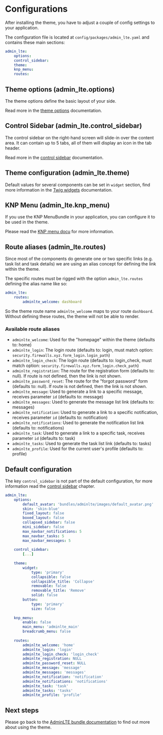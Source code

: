 # Configurations

After installing the theme, you have to adjust a couple of config settings to your application.

The configuration file is located at `config/packages/admin_lte.yaml` and contains these main sections:

```yaml
admin_lte: 
    options: 
    control_sidebar: 
    theme: 
    knp_menu: 
    routes: 
```

## Theme options (admin_lte.options)

The theme options define the basic layout of your side. 

Read more in the [theme options](bundle_options.md) documentation.

## Control Sidebar (admin_lte.control_sidebar)

The control sidebar on the right-hand screen will slide-in over the content area.
It can contain up to 5 tabs, all of them will display an icon in the tab header.     

Read more in the [control sidebar](control_sidebar.md) documentation.

## Theme configuration (admin_lte.theme)

Default values for several components can be set in `widget` section, find more information in the [Twig widgets](twig_widgets.md) documentation.

## KNP Menu (admin_lte.knp_menu)

If you use the KNP MenuBundle in your application, you can configure it to be used in the theme.

Please read the [KNP menu docu](knp_menu.md) for more information.

## Route aliases (admin_lte.routes)

Since most of the components do generate one or two specific links (e.g. task list and task details) we are using an alias concept for defining the link within the theme.

The specific routes must be rigged with the option `admin_lte.routes` defining the alias name like so: 

```yaml
admin_lte:
    routes:
        adminlte_welcome: dashboard
```

So the theme route name `adminlte_welcome` maps to your route `dashboard`. Without defining these routes, the theme will not be able to render.

### Available route aliases

- `adminlte_welcome`: Used for the "homepage" within the theme (defaults to: home)
- `adminlte_login`: The login route (defaults to: login, must match option: `security.firewalls.xyz.form_login.login_path`)
- `adminlte_login_check`: The login route (defaults to: login_check, must match option: `security.firewalls.xyz.form_login.check_path`)
- `adminlte_registration`: The route for the registration form (defaults to: null). If route is not defined, then the link is not shown.
- `adminlte_password_reset`: The route for the "forgot password" form (defaults to: null). If route is not defined, then the link is not shown.
- `adminlte_message`: Used to generate a link to a specific message, receives parameter `id` (defaults to: message)
- `adminlte_messages`: Used to generate the message list link (defaults to: messages)
- `adminlte_notification`: Used to generate a link to a specific notification, receives parameter `id` (defaults to: notification)
- `adminlte_notifications`: Used to generate the notification list link (defaults to: notifications)
- `adminlte_task`: Used to generate a link to a specific task, receives parameter `id` (defaults to: task)
- `adminlte_tasks`: Used to generate the task list link (defaults to: tasks)
- `adminlte_profile`: Used for the current user's profile (defaults to: profile)

## Default configuration

The key `control_sidebar` is not part of the default configuration, for more information read the [control sidebar](control_sidebar.md) chapter. 

```yaml
admin_lte: 
    options: 
        default_avatar: 'bundles/adminlte/images/default_avatar.png'
        skin: 'skin-blue'
        fixed_layout: false
        boxed_layout: false
        collapsed_sidebar: false
        mini_sidebar: false
        max_navbar_notifications: 5
        max_navbar_tasks: 5
        max_navbar_messages: 5
        
    control_sidebar: 
        [...]
        
    theme: 
        widget: 
            type: 'primary'
            collapsible: false
            collapsible_title: 'Collapse'
            removable: false
            removable_title: 'Remove'
            solid: false
        button: 
            type: 'primary'
            size: false
            
    knp_menu: 
        enable: false
        main_menu: 'adminlte_main'
        breadcrumb_menu: false
        
    routes: 
        adminlte_welcome: 'home'
        adminlte_login: 'login'
        adminlte_login_check: 'login_check'
        adminlte_registration: NULL
        adminlte_password_reset: NULL
        adminlte_message: 'message'
        adminlte_messages: 'messages'
        adminlte_notification: 'notification'
        adminlte_notifications: 'notifications'
        adminlte_task: 'task'
        adminlte_tasks: 'tasks'
        adminlte_profile: 'profile'
```

## Next steps

Please go back to the [AdminLTE bundle documentation](README.md) to find out more about using the theme.
